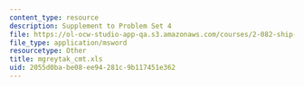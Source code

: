 ```yaml
---
content_type: resource
description: Supplement to Problem Set 4
file: https://ol-ocw-studio-app-qa.s3.amazonaws.com/courses/2-082-ship-structural-analysis-design-13-122-spring-2003/2055d0babe08ee94281c9b117451e362_mgreytak_cmt.xls
file_type: application/msword
resourcetype: Other
title: mgreytak_cmt.xls
uid: 2055d0ba-be08-ee94-281c-9b117451e362
---
```

